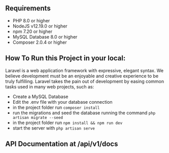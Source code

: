 ## Requirements
- PHP 8.0 or higher
- NodeJS v12.19.0 or higher
- npm 7.20 or higher
- MySQL Database 8.0 or higher
- Composer 2.0.4 or higher
## How To Run this Project in your local:

Laravel is a web application framework with expressive, elegant syntax. We believe development must be an enjoyable and creative experience to be truly fulfilling. Laravel takes the pain out of development by easing common tasks used in many web projects, such as:

- Create a MySQL Database 
- Edit the .env file with your database connection
- in the project folder run ```composer install```
- run the migrations and seed the database running the command ```php artisan migrate --seed```
- in the project folder run ```npm install && npm run dev```
- start the server with ```php artisan serve```

## API Documentation at /api/v1/docs